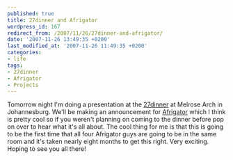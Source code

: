 ```yaml
---
published: true
title: 27dinner and Afrigator
wordpress_id: 167
redirect_from: /2007/11/26/27dinner-and-afrigator/
date: '2007-11-26 13:49:35 +0200'
last_modified_at: '2007-11-26 11:49:35 +0200'
categories:
- life
tags:
- 27dinner
- Afrigator
- Projects
---
```

Tomorrow night I'm doing a presentation at the <a href="http://27dinner.pbwiki.com">27dinner</a> at Melrose Arch in Johannesburg. We'll be making an announcement for <a href="http://afrigator.com">Afrigator</a> which I think is pretty cool so if you weren't planning on coming to the dinner before pop on over to hear what it's all about.
The cool thing for me is that this is going to be the first time that all four Afrigator guys are going to be in the same room and it's taken nearly eight months to get this right. Very exciting.
Hoping to see you all there!
